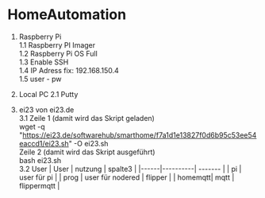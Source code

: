 # HomeAutomation

1. Raspberry Pi   
1.1 Raspberry PI Imager   
1.2 Raspberry Pi OS Full  
1.3 Enable SSH  
1.4 IP Adress fix: 192.168.150.4  
1.5 user - pw   


2. Local PC
2.1 Putty

3. ei23 von  ei23.de  
3.1 Zeile 1 (damit wird das Skript geladen)  
      wget -q "https://ei23.de/softwarehub/smarthome/f7a1d1e13827f0d6b95c53ee54eaccd1/ei23.sh" -O ei23.sh  
    Zeile 2 (damit wird das Skript ausgeführt)  
      bash ei23.sh  
3.2 User
   | User |  nutzung | spalte3 |
   |------|----------| ------- |
   | pi | user für pi |
   | prog | user für nodered | flipper |
   | homemqtt| mqtt | flippermqtt |
